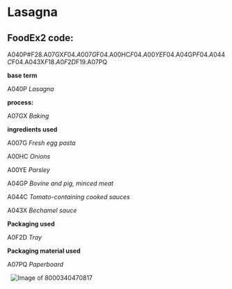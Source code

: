 
# Lasagna

## FoodEx2 code:
A040P#F28.A07GX$F04.A007G$F04.A00HC$F04.A00YE$F04.A04GP$F04.A044C$F04.A043X$F18.A0F2D$F19.A07PQ         

**base term**

A040P _Lasagna_

**process:** 

A07GX _Baking_

**ingredients used** 

A007G _Fresh egg pasta_

A00HC _Onions_

A00YE _Parsley_

A04GP _Bovine and pig, minced meat_

A044C _Tomato-containing cooked sauces_

A043X _Bechamel sauce_

**Packaging used**

A0F2D _Tray_

**Packaging  material used** 

A07PQ _Paperboard_

 
![Image of 8000340470817](https://world.openfoodfacts.org/images/products/803/341/373/1003/1.jpg)
